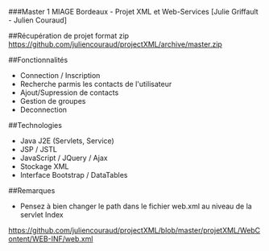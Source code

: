 ###Master 1 MIAGE Bordeaux - Projet XML et Web-Services
[Julie Griffault - Julien Couraud]

##Récupération de projet format zip
https://github.com/juliencouraud/projectXML/archive/master.zip

##Fonctionnalités
  - Connection / Inscription
  - Recherche parmis les contacts de l'utilisateur
  - Ajout/Supression de contacts
  - Gestion de groupes
  - Deconnection

##Technologies
  - Java J2E (Servlets, Service)
  - JSP / JSTL
  - JavaScript / JQuery / Ajax
  - Stockage XML
  - Interface Bootstrap / DataTables

##Remarques
  - Pensez à bien changer le path dans le fichier web.xml au niveau de la servlet Index

https://github.com/juliencouraud/projectXML/blob/master/projetXML/WebContent/WEB-INF/web.xml

